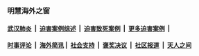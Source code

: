 
### 明慧海外之窗

####  [武汉肺炎](indexes/365.md?t=02022000) &nbsp;|&nbsp;  [迫害案例综述](indexes/328.md?t=02022000) &nbsp;|&nbsp; [迫害致死案例](indexes/277.md?t=02022000)  &nbsp;|&nbsp; [更多迫害案例](indexes/81.md?t=02022000)  &nbsp;|&nbsp; 
####  [时事评论](indexes/251.md?t=02022000) &nbsp;|&nbsp; [海外简讯](indexes/245.md?t=02022000)&nbsp;|&nbsp;  [社会支持](indexes/140.md?t=02022000) &nbsp;|&nbsp; [褒奖决议](indexes/282.md?t=02022000) &nbsp;|&nbsp; [社区报道](indexes/91.md?t=02022000)  &nbsp;|&nbsp; [天人之间](indexes/78.md?t=02022000) 

